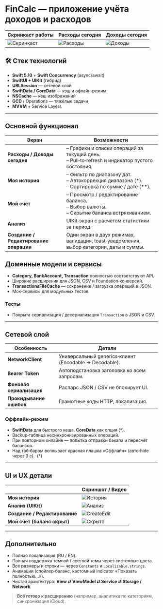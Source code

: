 # FinCalc — приложение учёта доходов и расходов

| Скринкаст работы                                                                              | Расходы сегодня                                                                             | Доходы сегодня                                                                             |
| --------------------------------------------------------------------------------------------- | ------------------------------------------------------------------------------------------- | ------------------------------------------------------------------------------------------ |
| ![Скринкаст](https://github.com/user-attachments/assets/43ef050f-f499-47fa-9942-b04f3e089c05) | ![Расходы](https://github.com/user-attachments/assets/7bce0391-6ac4-4bdc-abf8-2f764736d65e) | ![Доходы](https://github.com/user-attachments/assets/54088e9b-9522-49b2-9705-70b538314c05) |

## 🛠 Стек технологий

* **Swift 5.10** + **Swift Concurrency** (async/await)
* **SwiftUI + UIKit** (гибрид)
* **URLSession** — сетевой слой
* **SwiftData / CoreData** — кэш и офлайн‑режим
* **NSCache** — кеш изображений
* **GCD** / Operations — тяжёлые задачи
* **MVVM** + Service Layers

---

## Основной функционал

| Экран                                  | Возможности                                                                                           |
| -------------------------------------- | ----------------------------------------------------------------------------------------------------- |
| **Расходы / Доходы сегодня**           | – Графики и списки операций за текущий день.<br>– Pull‑to‑refresh и индикатор пустого состояния.      |
| **Моя история**                        | – Фильтр по диапазону дат.<br>– Автокоррекция диапазона (\*).<br>– Сортировка по сумме / дате (\*\*). |
| **Мой счёт**                           | – Просмотр / редактирование баланса.<br>– Выбор валюты.<br>– Скрытие баланса встряхиванием.           |
| **Анализ**                             | UIKit‑экран с расчётом статистики за период.                                                          |
| **Создание / Редактирование операции** | Один экран в двух режимах, валидация, toast‑уведомления, выбор категории, даты и суммы.               |

## Доменные модели и сервисы

* **Category, BankAccount, Transaction** полностью соответствуют API.
* Широкие расширения для JSON, CSV и Foundation‑конверсий.
* **TransactionsFileCache** — сохранение / загрузка операций в JSON.
* Мок‑сервисы для модульных тестов.

### Тесты

* Покрыта сериализация / десериализация `Transaction` в JSON и CSV.

---

## Сетевой слой

| Особенность              | Детали                                                 |
| ------------------------ | ------------------------------------------------------ |
| **NetworkClient**        | Универсальный generics‑клиент (Encodable → Decodable). |
| **Bearer Token**         | Автоподстановка заголовка ко всем запросам.            |
| **Фоновая сериализация** | Распарс JSON / CSV не блокирует UI.                    |
| **Прокидывание ошибок**  | Грамотные коды HTTP, локализация.                      |

### Оффлайн‑режим

* **SwiftData** для быстрого кеша, **CoreData** как опция (\*).
* Backup‑таблица несинхронизированных операций.
* При повторном онлайне — попытка отправки бэкапа и пересчёт балансов.
* Над таб‑баром всплывает красная плашка «Оффлайн» (авто‑hide через 3 с).  (\*)

---

## UI и UX детали

|                               | Скриншот / Видео                                                                               |
| ----------------------------- | ---------------------------------------------------------------------------------------------- |
| **Моя история**               | ![История](https://github.com/user-attachments/assets/8e885433-8d8c-4b7c-8fa2-58f3b7c25944)    |
| **Анализ (UIKit)**            | ![Анализ](https://github.com/user-attachments/assets/9b66ef9d-0063-489b-9146-99727824a313)     |
| **Создание / Редактирование** | ![CreateEdit](https://github.com/user-attachments/assets/1236cf94-eaf4-485e-a69f-6eb445d11dde) |
| **Мой счёт (баланс скрыт)**   | ![Скрыто](https://github.com/user-attachments/assets/ce0f6ae6-088e-4322-a95a-15ac4ba26ca1)     |

---

## Дополнительно

* Полная локализация (RU / EN).
* Полная поддержка тёмной / светлой темы через системные цвета.
* Все размеры и строки — через `Constants` и `Localizable.strings`.
* Анимации (спойлер‑баланс, кастомный indicator «Показать полностью…»).
* Чистая архитектура: **View ⇄ ViewModel ⇄ Service ⇄ Storage / Network**.

> **Всё готово к расширению** (например, аналитика по категориям, синхронизация iCloud).
